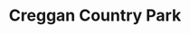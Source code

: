 ---
title: "Creggan Country Park"
address: "Creggan Country Park, Creggan Country Park Westway, Derry City, Co. Derry, BT48 9NU"
tel: "+44 (0)28 7136 3133"
county: "Derry"
category: "Parks"
type: "Content"
lat: "54.9918098449707"
lng: "-7.320168972015381"
---